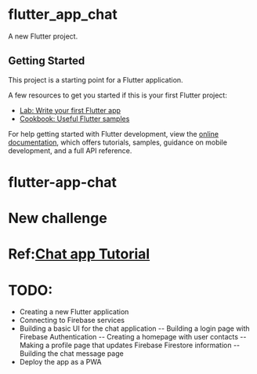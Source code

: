 # flutter_app_chat

A new Flutter project.

## Getting Started

This project is a starting point for a Flutter application.

A few resources to get you started if this is your first Flutter project:

- [Lab: Write your first Flutter app](https://docs.flutter.dev/get-started/codelab)
- [Cookbook: Useful Flutter samples](https://docs.flutter.dev/cookbook)

For help getting started with Flutter development, view the
[online documentation](https://docs.flutter.dev/), which offers tutorials,
samples, guidance on mobile development, and a full API reference.
# flutter-app-chat
# New challenge
# Ref:[Chat app Tutorial](https://blog.logrocket.com/how-to-build-chat-application-flutter-firebase/)

# TODO:
- Creating a new Flutter application
- Connecting to Firebase services
- Building a basic UI for the chat application
-- Building a login page with Firebase Authentication
-- Creating a homepage with user contacts
-- Making a profile page that updates Firebase Firestore information
-- Building the chat message page
- Deploy the app as a PWA